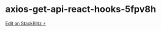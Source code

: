 # axios-get-api-react-hooks-5fpv8h

[Edit on StackBlitz ⚡️](https://stackblitz.com/edit/axios-get-api-react-hooks-5fpv8h)